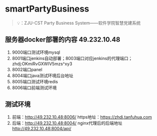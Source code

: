 # smartPartyBusiness

> 💡：ZJU-CST Party Business System——软件学院智慧党建系统



## 服务器docker部署的内容 49.232.10.48

1. 9000端口测试环境mysql
2. 8001端口jenkins自动部署；8003端口对应jenkins的代理端口；zhdj:OKmiRvGXWIV5mzs^xy3
3. 8002端口panel
4. 8004端口java测试环境后台地址
5. 8005端口测试环境redis
6. 8006端口前端测试环境

## 测试环境
1. 前端：http://49.232.10.48:8006/ https地址：https://zhdj.tanfuhua.com
2. 后端：http://49.232.10.48:8004/ nginx代理后的后端地址 http://49.232.10.48:8004/api/

